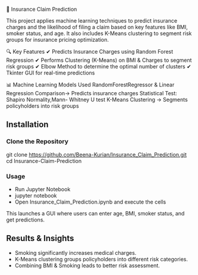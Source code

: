 🚀 Insurance Claim Prediction

This project applies machine learning techniques to predict insurance charges and the likelihood of filing a claim based on key features like BMI, smoker status, and age. It also includes K-Means clustering to segment risk groups for insurance pricing optimization.

🔍 Key Features
✔ Predicts Insurance Charges using Random Forest Regression
✔ Performs Clustering (K-Means) on BMI & Charges to segment risk groups
✔ Elbow Method to determine the optimal number of clusters
✔ Tkinter GUI for real-time predictions

📊 Machine Learning Models Used
RandomForestRegressor & Linear Regression Comparison-> Predicts insurance charges
Statistical Test: Shapiro Normality,Mann- Whitney U test
K-Means Clustering -> Segments policyholders into risk groups

## Installation

### Clone the Repository
git clone https://github.com/Beena-Kurian/Insurance_Claim_Prediction.git
cd Insurance-Claim-Prediction

### Usage
* Run Jupyter Notebook
* jupyter notebook
* Open Insurance_Claim_Prediction.ipynb and execute the cells

This launches a GUI where users can enter age, BMI, smoker status, and get predictions.

## Results & Insights

* Smoking significantly increases medical charges.
* K-Means clustering groups policyholders into different risk categories.
* Combining BMI & Smoking leads to better risk assessment.

